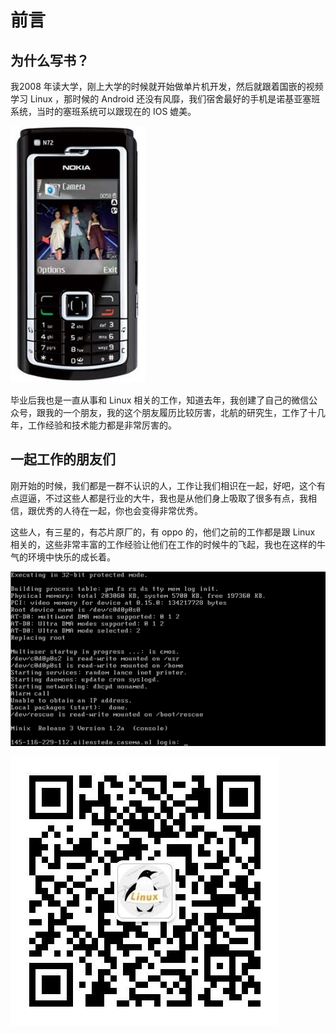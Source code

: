 # 前言

## 为什么写书？

我2008 年读大学，刚上大学的时候就开始做单片机开发，然后就跟着国嵌的视频学习 Linux ，那时候的 Android 还没有风靡，我们宿舍最好的手机是诺基亚塞班系统，当时的塞班系统可以跟现在的 IOS 媲美。

![&#x8BFA;&#x57FA;&#x4E9A; N70](.gitbook/assets/image%20%283%29.png)

毕业后我也是一直从事和 Linux 相关的工作，知道去年，我创建了自己的微信公众号，跟我的一个朋友，我的这个朋友履历比较厉害，北航的研究生，工作了十几年，工作经验和技术能力都是非常厉害的。

## 一起工作的朋友们

刚开始的时候，我们都是一群不认识的人，工作让我们相识在一起，好吧，这个有点逗逼，不过这些人都是行业的大牛，我也是从他们身上吸取了很多有点，我相信，跟优秀的人待在一起，你也会变得非常优秀。

这些人，有三星的，有芯片原厂的，有 oppo 的，他们之前的工作都是跟 Linux 相关的，这些非常丰富的工作经验让他们在工作的时候牛的飞起，我也在这样的牛气的环境中快乐的成长着。

![](.gitbook/assets/image%20%281%29.png)

![&#x6211;&#x7684;&#x5FAE;&#x4FE1;&#x516C;&#x4F17;&#x53F7;](.gitbook/assets/image%20%284%29.png)

